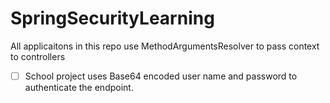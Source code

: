 # SpringSecurityLearning

All applicaitons in this repo use MethodArgumentsResolver to pass context to controllers

- [ ] School project uses Base64 encoded user name and password to authenticate the endpoint.